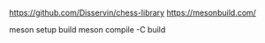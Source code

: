 https://github.com/Disservin/chess-library
https://mesonbuild.com/

meson setup build
meson compile -C build

